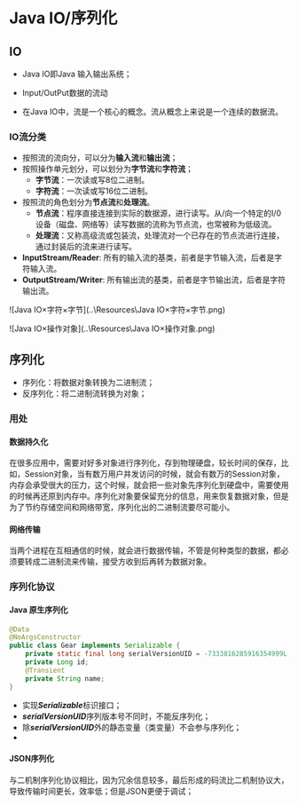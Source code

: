 # Java IO/序列化

## IO

- Java IO即Java 输入输出系统；

- Input/OutPut数据的流动

- 在Java IO中，流是一个核心的概念。流从概念上来说是一个连续的数据流。

### IO流分类

- 按照流的流向分，可以分为**输入流**和**输出流**；
- 按照操作单元划分，可以划分为**字节流**和**字符流**；
    - **字节流**：一次读或写8位二进制。
    - **字符流**：一次读或写16位二进制。
- 按照流的角色划分为**节点流**和**处理流**。
    - **节点流**：程序直接连接到实际的数据源，进行读写。从/向一个特定的I/0设备（磁盘、网络等）读写数据的流称为节点流，也常被称为低级流。
    - **处理流**：又称高级流或包装流，处理流对一个已存在的节点流进行连接，通过封装后的流来进行读写。
- **InputStream/Reader**: 所有的输入流的基类，前者是字节输入流，后者是字符输入流。
- **OutputStream/Writer**: 所有输出流的基类，前者是字节输出流，后者是字符输出流。



![Java IO×字符×字节](..\Resources\Java IO×字符×字节.png)



![Java IO×操作对象](..\Resources\Java IO×操作对象.png)

## 序列化

- 序列化：将数据对象转换为二进制流；
- 反序列化：将二进制流转换为对象；

### 用处

#### **数据持久化**

在很多应用中，需要对好多对象进行序列化，存到物理硬盘，较长时间的保存，比如，Session对象，当有数万用户并发访问的时候，就会有数万的Session对象，内存会承受很大的压力，这个时候，就会把一些对象先序列化到硬盘中，需要使用的时候再还原到内存中。序列化对象要保留充分的信息，用来恢复数据对象，但是为了节约存储空间和网络带宽，序列化出的二进制流要尽可能小。

#### **网络传输**

当两个进程在互相通信的时候，就会进行数据传输，不管是何种类型的数据，都必须要转成二进制流来传输，接受方收到后再转为数据对象。

### 序列化协议

#### Java 原生序列化

```java
@Data
@NoArgsConstructor
public class Gear implements Serializable {
    private static final long serialVersionUID = -7333816285916354999L;
    private Long id;
    @Transient
    private String name;
}
```

- 实现***Serializable***标识接口；
- ***serialVersionUID***序列版本号不同时，不能反序列化；
- 除***serialVersionUID***外的静态变量（类变量）不会参与序列化；
- 

#### JSON序列化

与二机制序列化协议相比，因为冗余信息较多，最后形成的码流比二机制协议大，导致传输时间更长，效率低；但是JSON更便于调试；